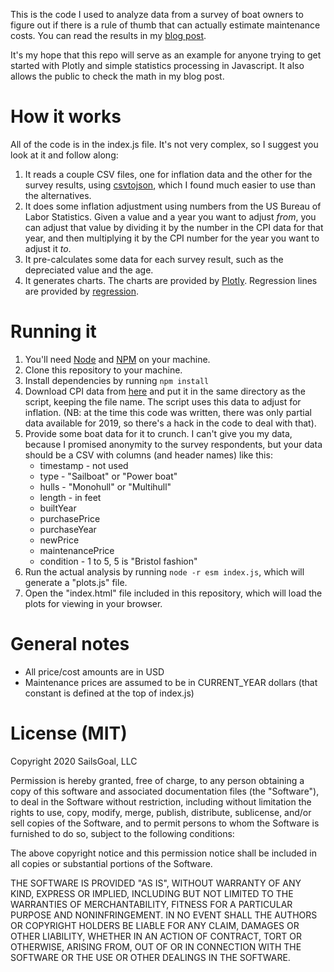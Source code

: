 This is the code I used to analyze data from a survey of boat owners to figure out if there is a rule of thumb that can actually estimate maintenance costs.  You can read the results in my [blog post](https://sailsgoal.com/blog/estimating-boat-maintenance-costs).

It's my hope that this repo will serve as an example for anyone trying to get started with Plotly and simple statistics processing in Javascript.  It also allows the public to check the math in my blog post.

# How it works
All of the code is in the index.js file.  It's not very complex, so I suggest you look at it and follow along:
1. It reads a couple CSV files, one for inflation data and the other for the survey results, using [csvtojson](https://github.com/Keyang/node-csvtojson), which I found much easier to use than the alternatives.
2. It does some inflation adjustment using numbers from the US Bureau of Labor Statistics.  Given a value and a year you want to adjust _from_, you can adjust that value by dividing it by the number in the CPI data for that year, and then multiplying it by the CPI number for the year you want to adjust it _to_.
3. It pre-calculates some data for each survey result, such as the depreciated value and the age.
4. It generates charts.  The charts are provided by [Plotly](https://plot.ly).  Regression lines are provided by [regression](https://github.com/tom-alexander/regression-js).

# Running it
1. You'll need [Node](https://nodejs.org/) and [NPM](https://www.npmjs.com/) on your machine.
1. Clone this repository to your machine.
1. Install dependencies by running `npm install`
1. Download CPI data from [here](https://download.bls.gov/pub/time.series/cu/cu.data.2.Summaries) and put it in the same directory as the script, keeping the file name.  The script uses this data to adjust for inflation.  (NB: at the time this code was written, there was only partial data available for 2019, so there's a hack in the code to deal with that).
1. Provide some boat data for it to crunch.  I can't give you my data, because I promised anonymity to the survey respondents, but your data should be a CSV with columns (and header names) like this:
   * timestamp - not used
   * type - "Sailboat" or "Power boat"
   * hulls - "Monohull" or "Multihull"
   * length - in feet
   * builtYear
   * purchasePrice
   * purchaseYear
   * newPrice
   * maintenancePrice
   * condition - 1 to 5, 5 is "Bristol fashion"
1. Run the actual analysis by running `node -r esm index.js`, which will generate a "plots.js" file.
1. Open the "index.html" file included in this repository, which will load the plots for viewing in your browser.

# General notes
* All price/cost amounts are in USD
* Maintenance prices are assumed to be in CURRENT\_YEAR dollars (that constant is defined at the top of index.js)

# License (MIT)

Copyright 2020 SailsGoal, LLC

Permission is hereby granted, free of charge, to any person obtaining a copy of this software and associated documentation files (the "Software"), to deal in the Software without restriction, including without limitation the rights to use, copy, modify, merge, publish, distribute, sublicense, and/or sell copies of the Software, and to permit persons to whom the Software is furnished to do so, subject to the following conditions:

The above copyright notice and this permission notice shall be included in all copies or substantial portions of the Software.

THE SOFTWARE IS PROVIDED "AS IS", WITHOUT WARRANTY OF ANY KIND, EXPRESS OR IMPLIED, INCLUDING BUT NOT LIMITED TO THE WARRANTIES OF MERCHANTABILITY, FITNESS FOR A PARTICULAR PURPOSE AND NONINFRINGEMENT. IN NO EVENT SHALL THE AUTHORS OR COPYRIGHT HOLDERS BE LIABLE FOR ANY CLAIM, DAMAGES OR OTHER LIABILITY, WHETHER IN AN ACTION OF CONTRACT, TORT OR OTHERWISE, ARISING FROM, OUT OF OR IN CONNECTION WITH THE SOFTWARE OR THE USE OR OTHER DEALINGS IN THE SOFTWARE.
